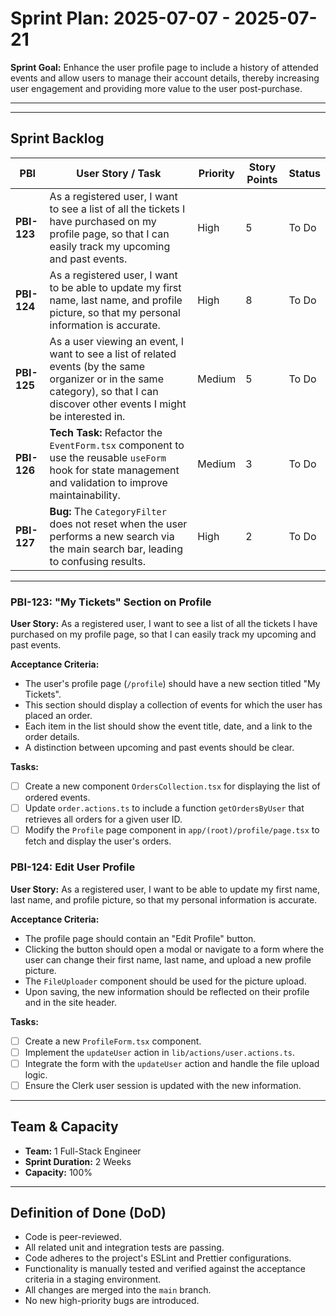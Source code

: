 # Sprint Plan: 2025-07-07 - 2025-07-21

**Sprint Goal:** Enhance the user profile page to include a history of attended events and allow users to manage their account details, thereby increasing user engagement and providing more value to the user post-purchase.

---
****
## Sprint Backlog

| PBI | User Story / Task | Priority | Story Points | Status |
|---|---|---|---|---|
| **PBI-123** | As a registered user, I want to see a list of all the tickets I have purchased on my profile page, so that I can easily track my upcoming and past events. | High | 5 | To Do |
| **PBI-124** | As a registered user, I want to be able to update my first name, last name, and profile picture, so that my personal information is accurate. | High | 8 | To Do |
| **PBI-125** | As a user viewing an event, I want to see a list of related events (by the same organizer or in the same category), so that I can discover other events I might be interested in. | Medium | 5 | To Do |
| **PBI-126** | **Tech Task:** Refactor the `EventForm.tsx` component to use the reusable `useForm` hook for state management and validation to improve maintainability. | Medium | 3 | To Do |
| **PBI-127** | **Bug:** The `CategoryFilter` does not reset when the user performs a new search via the main search bar, leading to confusing results. | High | 2 | To Do |

---

### PBI-123: "My Tickets" Section on Profile

**User Story:** As a registered user, I want to see a list of all the tickets I have purchased on my profile page, so that I can easily track my upcoming and past events.

**Acceptance Criteria:**
- The user's profile page (`/profile`) should have a new section titled "My Tickets".
- This section should display a collection of events for which the user has placed an order.
- Each item in the list should show the event title, date, and a link to the order details.
- A distinction between upcoming and past events should be clear.

**Tasks:**
- [ ] Create a new component `OrdersCollection.tsx` for displaying the list of ordered events.
- [ ] Update `order.actions.ts` to include a function `getOrdersByUser` that retrieves all orders for a given user ID.
- [ ] Modify the `Profile` page component in `app/(root)/profile/page.tsx` to fetch and display the user's orders.

### PBI-124: Edit User Profile

**User Story:** As a registered user, I want to be able to update my first name, last name, and profile picture, so that my personal information is accurate.

**Acceptance Criteria:**
- The profile page should contain an "Edit Profile" button.
- Clicking the button should open a modal or navigate to a form where the user can change their first name, last name, and upload a new profile picture.
- The `FileUploader` component should be used for the picture upload.
- Upon saving, the new information should be reflected on their profile and in the site header.

**Tasks:**
- [ ] Create a new `ProfileForm.tsx` component.
- [ ] Implement the `updateUser` action in `lib/actions/user.actions.ts`.
- [ ] Integrate the form with the `updateUser` action and handle the file upload logic.
- [ ] Ensure the Clerk user session is updated with the new information.

---

## Team & Capacity

*   **Team:** 1 Full-Stack Engineer
*   **Sprint Duration:** 2 Weeks
*   **Capacity:** 100%

---

## Definition of Done (DoD)

- Code is peer-reviewed.
- All related unit and integration tests are passing.
- Code adheres to the project's ESLint and Prettier configurations.
- Functionality is manually tested and verified against the acceptance criteria in a staging environment.
- All changes are merged into the `main` branch.
- No new high-priority bugs are introduced.
